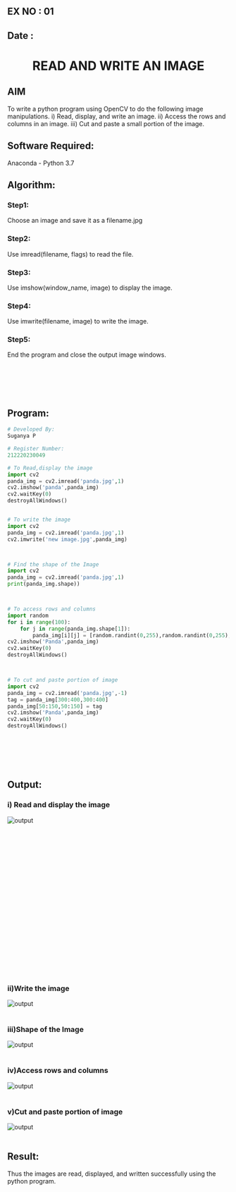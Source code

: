 ## EX NO : 01
## Date : 
# <p align="center"> READ AND WRITE AN IMAGE </P>


## AIM
To write a python program using OpenCV to do the following image manipulations.
i) Read, display, and write an image.
ii) Access the rows and columns in an image.
iii) Cut and paste a small portion of the image.

## Software Required:
Anaconda - Python 3.7
## Algorithm:
### Step1:
Choose an image and save it as a filename.jpg
### Step2:
Use imread(filename, flags) to read the file.
### Step3:
Use imshow(window_name, image) to display the image.
### Step4:
Use imwrite(filename, image) to write the image.
### Step5:
End the program and close the output image windows.

<br>
<br>
<br>
<br>

## Program:
```python
# Developed By:
Suganya P

# Register Number:
212220230049

# To Read,display the image
import cv2
panda_img = cv2.imread('panda.jpg',1)
cv2.imshow('panda',panda_img)
cv2.waitKey(0)
destroyAllWindows()


# To write the image
import cv2
panda_img = cv2.imread('panda.jpg',1)
cv2.imwrite('new image.jpg',panda_img)



# Find the shape of the Image
import cv2
panda_img = cv2.imread('panda.jpg',1)
print(panda_img.shape))



# To access rows and columns
import random
for i in range(100):
    for j in range(panda_img.shape[1]):
        panda_img[i][j] = [random.randint(0,255),random.randint(0,255),random.randint(0,255)]
cv2.imshow('Panda',panda_img)
cv2.waitKey(0)
destroyAllWindows()



# To cut and paste portion of image
import cv2
panda_img = cv2.imread('panda.jpg',-1)
tag = panda_img[300:400,300:400]
panda_img[50:150,50:150] = tag
cv2.imshow('Panda',panda_img)
cv2.waitKey(0)
destroyAllWindows()








```
## Output:

### i) Read and display the image
![output](./static/img/Ot1.png)
<br>
<br>
<br>
<br>
<br>
<br>
<br>
<br>
<br>
<br>
<br>
<br>
<br>
<br>
<br>
<br>
<br>
<br>
<br>
<br>
<br>

### ii)Write the image
![output](./static/img/Ot2.png)
<br>
<br>

### iii)Shape of the Image
![output](./static/img/Ot3.png)
<br>
<br>

### iv)Access rows and columns
![output](./static/img/Ot4.png)
<br>
<br>

### v)Cut and paste portion of image
![output](./static/img/Ot5.png)
<br>
<br>

## Result:
Thus the images are read, displayed, and written successfully using the python program.


